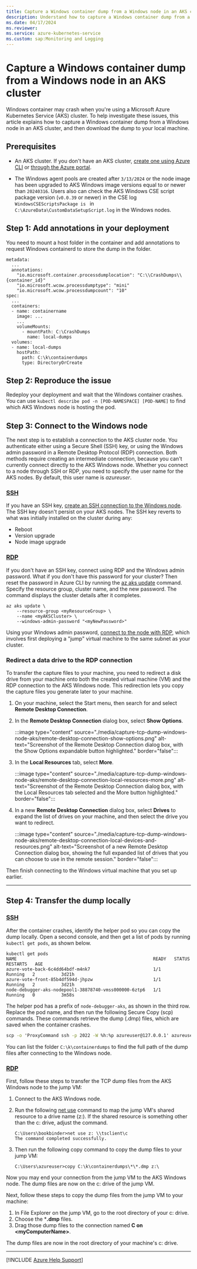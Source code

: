 ```yaml
---
title: Capture a Windows container dump from a Windows node in an AKS cluster
description: Understand how to capture a Windows container dump from a Windows node within an Azure Kubernetes Service (AKS) cluster.
ms.date: 04/17/2024
ms.reviewer: 
ms.service: azure-kubernetes-service
ms.custom: sap:Monitoring and Logging
---
```

# Capture a Windows container dump from a Windows node in an AKS cluster

Windows container may crash when you're using a Microsoft Azure Kubernetes Service (AKS) cluster. To help investigate these issues, this article explains how to capture a Windows container dump from a Windows node in an AKS cluster, and then download the dump to your local machine.

## Prerequisites

- An AKS cluster. If you don't have an AKS cluster, [create one using Azure CLI](/azure/aks/kubernetes-walkthrough) or [through the Azure portal](/azure/aks/kubernetes-walkthrough-portal).

- The Windows agent pools are created after `3/13/2024` or the node image has been upgraded to AKS Windows image versions equal to or newer than `20240316`. Users also can check the AKS Windows CSE script package version (`v0.0.39` or newer) in the CSE log `WindowsCSEScriptsPackage is ` in `C:\AzureData\CustomDataSetupScript.log` in the Windows nodes.

## Step 1: Add annotations in your deployment

You need to mount a host folder in the container and add annotations to request Windows containerd to store the dump in the folder.

```
metadata:
  ...
  annotations:
    "io.microsoft.container.processdumplocation": "C:\\CrashDumps\\{container_id}"
    "io.microsoft.wcow.processdumptype": "mini"
    "io.microsoft.wcow.processdumpcount": "10"
spec:
  ...
  containers:
  - name: containername
    image: ...
    ...
    volumeMounts:
      - mountPath: C:\CrashDumps
        name: local-dumps
  volumes:
  - name: local-dumps
    hostPath:
      path: C:\k\containerdumps
      type: DirectoryOrCreate
```

## Step 2: Reproduce the issue

Redeploy your deployment and wait that the Windows container crashes. You can use `kubectl describe pod -n [POD-NAMESPACE] [POD-NAME]` to find which AKS Windows node is hosting the pod.

## Step 3: Connect to the Windows node

The next step is to establish a connection to the AKS cluster node. You authenticate either using a Secure Shell (SSH) key, or using the Windows admin password in a Remote Desktop Protocol (RDP) connection. Both methods require creating an intermediate connection, because you can't currently connect directly to the AKS Windows node. Whether you connect to a node through SSH or RDP, you need to specify the user name for the AKS nodes. By default, this user name is *azureuser*.

### [SSH](#tab/ssh)

If you have an SSH key, [create an SSH connection to the Windows node](/azure/aks/ssh#create-the-ssh-connection-to-a-windows-node). The SSH key doesn't persist on your AKS nodes. The SSH key reverts to what was initially installed on the cluster during any:

- Reboot
- Version upgrade
- Node image upgrade

### [RDP](#tab/rdp)

If you don't have an SSH key, connect using RDP and the Windows admin password. What if you don't have this password for your cluster? Then reset the password in Azure CLI by running the [az aks update](/cli/azure/aks#az-aks-update) command. Specify the resource group, cluster name, and the new password. The command displays the cluster details after it completes.

```azurecli-interactive
az aks update \
    --resource-group <myResourceGroup> \
    --name <myAKSCluster> \
    --windows-admin-password "<myNewPassword>"
```

Using your Windows admin password, [connect to the node with RDP](/azure/aks/rdp), which involves first deploying a "jump" virtual machine to the same subnet as your cluster.

### Redirect a data drive to the RDP connection

To transfer the capture files to your machine, you need to redirect a disk drive from your machine onto both the created virtual machine (VM) and the RDP connection to the AKS Windows node. This redirection lets you copy the capture files you generate later to your machine.

1. On your machine, select the Start menu, then search for and select **Remote Desktop Connection**.

1. In the **Remote Desktop Connection** dialog box, select **Show Options**.

    :::image type="content" source="./media/capture-tcp-dump-windows-node-aks/remote-desktop-connection-show-options.png" alt-text="Screenshot of the Remote Desktop Connection dialog box, with the Show Options expandable button highlighted." border="false":::
1. In the **Local Resources** tab, select **More**.

    :::image type="content" source="./media/capture-tcp-dump-windows-node-aks/remote-desktop-connection-local-resources-more.png" alt-text="Screenshot of the Remote Desktop Connection dialog box, with the Local Resources tab selected and the More button highlighted." border="false":::
1. In a new **Remote Desktop Connection** dialog box, select **Drives** to expand the list of drives on your machine, and then select the drive you want to redirect.

    :::image type="content" source="./media/capture-tcp-dump-windows-node-aks/remote-desktop-connection-local-devices-and-resources.png" alt-text="Screenshot of a new Remote Desktop Connection dialog box, showing the full expanded list of drives that you can choose to use in the remote session." border="false":::

Then finish connecting to the Windows virtual machine that you set up earlier.

---

## Step 4: Transfer the dump locally

### [SSH](#tab/ssh)

After the container crashes, identify the helper pod so you can copy the dump locally. Open a second console, and then get a list of pods by running `kubectl get pods`, as shown below.

```output
kubectl get pods
NAME                                                    READY   STATUS    RESTARTS   AGE
azure-vote-back-6c4dd64bdf-m4nk7                        1/1     Running   2          3d21h
azure-vote-front-85b4df594d-jhpzw                       1/1     Running   2          3d21h
node-debugger-aks-nodepool1-38878740-vmss000000-6ztp6   1/1     Running   0          3m58s
```

The helper pod has a prefix of `node-debugger-aks`, as shown in the third row. Replace the pod name, and then run the following Secure Copy (scp) commands. These commands retrieve the dump (.dmp) files, which are saved when the container crashes.

```cmd
scp -o 'ProxyCommand ssh -p 2022 -W %h:%p azureuser@127.0.0.1' azureuser@10.240.0.97:/C:/k/containerdumps/{container_id}/{application}.dmp .
```

You can list the folder `C:\k\containerdumps` to find the full path of the dump files after connecting to the Windows node.

### [RDP](#tab/rdp)

First, follow these steps to transfer the TCP dump files from the AKS Windows node to the jump VM:

1. Connect to the AKS Windows node.
1. Run the following [net use](/previous-versions/windows/it-pro/windows-server-2012-r2-and-2012/gg651155(v=ws.11)) command to map the jump VM's shared resource to a drive name (z:). If the shared resource is something other than the c: drive, adjust the command.

    ```output
    C:\Users\bookbinder>net use z: \\tsclient\c
    The command completed successfully.
    ```

1. Then run the following copy command to copy the dump files to your jump VM:

    ```output
    C:\Users\azureuser>copy C:\k\containerdumps\*\*.dmp z:\
    ```

Now you may end your connection from the jump VM to the AKS Windows node. The dump files are now on the c: drive of the jump VM.

Next, follow these steps to copy the dump files from the jump VM to your machine:

1. In File Explorer on the jump VM, go to the root directory of your c: drive.
1. Choose the ***.dmp** files.
1. Drag those dump files to the connection named **C on \<myComputerName>**.

The dump files are now in the root directory of your machine's c: drive.

---

[!INCLUDE [Azure Help Support](../../../includes/azure-help-support.md)]
